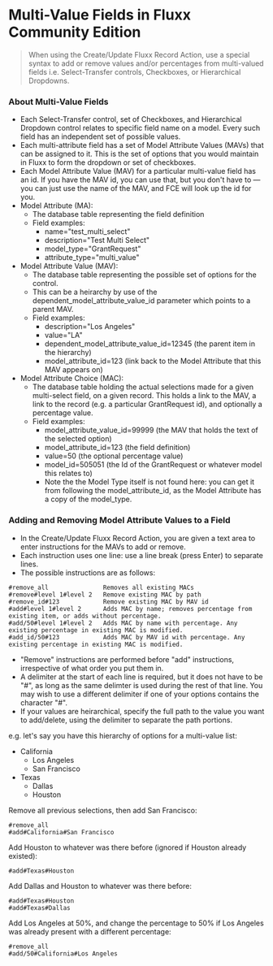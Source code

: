 # Multi-Value Fields in Fluxx Community Edition

> When using the Create/Update Fluxx Record Action, use a special syntax to add or remove values and/or percentages from multi-valued fields i.e. Select-Transfer controls, Checkboxes, or Hierarchical Dropdowns.

### About Multi-Value Fields
* Each Select-Transfer control, set of Checkboxes, and Hierarchical Dropdown control relates to specific field name on a model. Every such field has an independent set of possible values.
* Each multi-attribute field has a set of Model Attribute Values (MAVs) that can be assigned to it. This is the set of options that you would maintain in Fluxx to form the dropdown or set of checkboxes.
* Each Model Attribute Value (MAV) for a particular multi-value field has an id. If you have the MAV id, you can use that, but you don't have to — you can just use the name of the MAV, and FCE will look up the id for you.
* Model Attribute (MA):
  * The database table representing the field definition
  * Field examples:
    * name="test_multi_select"
    * description="Test Multi Select"
    * model_type="GrantRequest"
    * attribute_type="multi_value"
* Model Attribute Value (MAV):
  * The database table representing the possible set of options for the control.
  * This can be a heirarchy by use of the dependent_model_attribute_value_id parameter which points to a parent MAV.
  * Field examples:
    * description="Los Angeles"
    * value="LA"
    * dependent_model_attribute_value_id=12345 (the parent item in the hierarchy)
    * model_attribute_id=123 (link back to the Model Attribute that this MAV appears on)
* Model Attribute Choice (MAC):
  * The database table holding the actual selections made for a given multi-select field, on a given record. This holds a link to the MAV, a link to the record (e.g. a particular GrantRequest id), and optionally a percentage value.
  * Field examples:
    * model_attribute_value_id=99999 (the MAV that holds the text of the selected option)
    * model_attribute_id=123 (the field definition)
    * value=50 (the optional percentage value)
    * model_id=505051 (the Id of the GrantRequest or whatever model this relates to)
    * Note the the Model Type itself is not found here: you can get it from following the model_attribute_id, as the Model Attribute has a copy of the model_type.

### Adding and Removing Model Attribute Values to a Field

* In the Create/Update Fluxx Record Action, you are given a text area to enter instructions for the MAVs to add or remove.
* Each instruction uses one line: use a line break (press Enter) to separate lines.
* The possible instructions are as follows:

```
#remove_all               Removes all existing MACs 
#remove#level 1#level 2   Remove existing MAC by path
#remove_id#123            Remove existing MAC by MAV id
#add#level 1#level 2      Adds MAC by name; removes percentage from existing item, or adds without percentage.
#add/50#level 1#level 2   Adds MAC by name with percentage. Any existing percentage in existing MAC is modified.
#add_id/50#123            Adds MAC by MAV id with percentage. Any existing percentage in existing MAC is modified.
```

* "Remove" instructions are performed before "add" instructions, irrespective of what order you put them in.
* A delimiter at the start of each line is required, but it does not have to be "#", as long as the same delimter is used during the rest of that line. You may wish to use a different delimiter if one of your options contains the character "#".
* If your values are heirarchical, specify the full path to the value you want to add/delete, using the delimiter to separate the path portions.

e.g. let's say you have this hierarchy of options for a multi-value list:

* California
  * Los Angeles
  * San Francisco
* Texas
  * Dallas
  * Houston


Remove all previous selections, then add San Francisco:

```
#remove_all
#add#California#San Francisco
```

Add Houston to whatever was there before (ignored if Houston already existed):

```
#add#Texas#Houston
```

Add Dallas and Houston to whatever was there before:

```
#add#Texas#Houston
#add#Texas#Dallas
```

Add Los Angeles at 50%, and change the percentage to 50% if Los Angeles was already present with a different percentage:

```
#remove_all
#add/50#California#Los Angeles
```